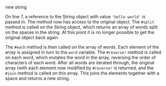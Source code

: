 new string

On line 7, a reference to the String object with value `'hello world'` is passed in. The method now has access to the original object.
The `#split` method is called on the String object, which returns an array of words split on the spaces in the string. At this point it is no longer possible to get the original object back again.

The `#each` method is then called on the array of words. Each element of the array is assigned in turn to the `word` variable. The `#reverse!` method is called on each word, which mutates the word in the array, reversing the order of characters of each word. After all words are iterated through, the original array (with each element now modified by `#reverse!` is returned, and the `#join` method is called on this array. This joins the elements together with a space and returns a new string. 
